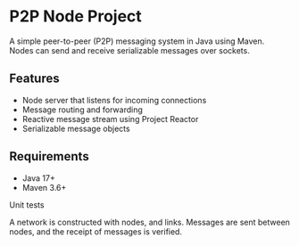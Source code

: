 # P2P Node Project

A simple peer-to-peer (P2P) messaging system in Java using Maven. Nodes can send and receive serializable messages over sockets.

## Features

- Node server that listens for incoming connections
- Message routing and forwarding
- Reactive message stream using Project Reactor
- Serializable message objects

## Requirements

- Java 17+
- Maven 3.6+

Unit tests

A network is constructed with nodes, and links.
Messages are sent between nodes, and the receipt of messages is verified.


